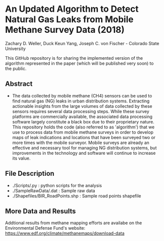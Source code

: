 # An Updated Algorithm to Detect Natural Gas Leaks from Mobile Methane Survey Data (2018)

Zachary D. Weller, Duck Keun Yang, Joseph C. von Fischer - Colorado State University

This GitHub repository is for sharing the implemented version of the algorithm represented in the paper (which will be published very soon) to the public.

## Abstract
- The data collected by mobile methane (CH4) sensors can be used to find natural gas (NG) leaks in urban distribution systems. Extracting actionable insights from the large volumes of data collected by these sensors requires several data processing steps. While these survey platforms are commercially available, the associated data processing software largely constitute a black box due to their proprietary nature. This repository holds the code (also referred to as 'algorithm') that we use to process data from mobile methane surveys in order to develop maps of leak indications and locations that have been surveyed two or more times with the mobile surveyor. Mobile surveys are already an effective and necessary tool for managing NG distribution systems, but improvements in the technology and software will continue to increase its value. 

## File Description
 - ./Scripts/.py : python scripts for the analysis
 - ./SampleRawData/.dat : Sample raw data
 - ./Shapefiles/BIR_RoadPoints.shp : Sample road points shapefile
 
 ## More Data and Results
 Addtional results from methane mapping efforts are availabe on the Environmental Defense Fund's website: https://www.edf.org/climate/methanemaps/download-data
